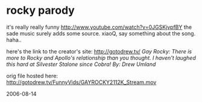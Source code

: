 # rocky parody

it's really really funny
http://www.youtube.com/watch?v=0JGSKjvpfBY
the sade music surely adds some source. xiaoQ, say something about the song. haha..


here's the link to the creator's site:
http://gotodrew.tv/
<cite>Gay Rocky: There is more to Rocky and Apollo's relationship than you thought. I haven't laughed this hard at Silvester Stalone since Cobra!
By: Drew Umland

orig file hosted here: http://gotodrew.tv/FunnyVids/GAYROCKY2112K_Stream.mov

2006-08-14